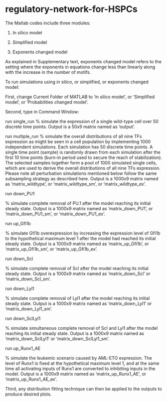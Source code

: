 # regulatory-network-for-HSPCs
The Matlab codes include three modules: 

1.	In silico model

2.	Simplified model

3.	Exponents changed model

As explained in Supplementary text, exponents changed model refers to the setting where the exponents in equations change less than linearly along with the increase in the number of motifs. 

To run simulations using in silico, or simplified, or exponents changed model:

First, change Current Folder of MATLAB to ‘in silico model’, or ’Simplified model’, or ’Probabilities changed model’.

Second, type in Command Window:

run single_run
% simulate the expression of a single wild-type cell over 50 discrete time points. Output is a 50x9 matrix named as ‘output’.

run multiple_run
% simulate the overall distributions of all nine TFs expression as might be seen in a cell population by implementing 1000 independent simulations. Each simulation has 50 discrete time points. A single time point (sample) is randomly drawn from each simulation after the first 10 time points (burn-in period used to secure the reach of stabilization). The selected samples together form a pool of 1000 simulated single cells, which are used to derive the overall distributions of all nine TFs expression. Please note all perturbation simulations mentioned below follow the same subsampling strategy as described here. Output is a 1000x9 matrix named as ‘matrix_wildtype’, or ‘matrix_wildtype_sm’, or ‘matrix_wildtype_ex’. 

run down_PU1

% simulate complete removal of PU.1 after the model reaching its initial steady state. Output is a 1000x9 matrix named as ‘matrix_down_PU1’, or ‘matrix_down_PU1_sm’, or ‘matrix_down_PU1_ex’.

run up_Gfi1b

% simulate Gfi1b overexpression by increasing the expression level of Gfi1b to the hypothetical maximum level 1 after the model had reached its initial steady state. Output is a 1000x9 matrix named as ‘matrix_up_Gfi1b’, or ‘matrix_up_Gfi1b_sm’, or ‘matrix_up_Gfi1b_ex’.

run down_Scl

% simulate complete removal of Scl after the model reaching its initial steady state. Output is a 1000x9 matrix named as ‘matrix_down_Scl’ or ‘matrix_down_Scl_sm’. 

run down_Lyl1

% simulate complete removal of Lyl1 after the model reaching its initial steady state. Output is a 1000x9 matrix named as ‘matrix_down_Lyl1’ or ‘matrix_down_Lyl1_sm’. 

run down_SclLyl1

% simulate simultaneous complete removal of Scl and Lyl1 after the model reaching its initial steady state. Output is a 1000x9 matrix named as ‘matrix_down_SclLyl1’ or ‘matrix_down_SclLyl1_sm’. 

run up_Runx1_AE

% simulate the leukemic scenario caused by AML-ETO expression. The level of Runx1 is fixed at the hypothetical maximum level 1, and at the same time all activating inputs of Runx1 are converted to inhibiting inputs in the model. Output is a 1000x9 matrix named as ‘matrix_up_Runx1_AE’, or ‘matrix_up_Runx1_AE_ex’. 

Third, any distribution fitting technique can then be applied to the outputs to produce desired plots. 
